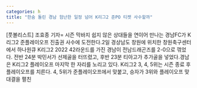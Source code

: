 ```yaml
---
categories: h
title: "한숨 돌린 경남 험난한 일정 넘어 K리그2 준PO 티켓 사수할까"
---
```

[풋볼리스트] 조효종 기자= 시즌 막바지 쉽지 않은 상대들을 연이어 만나는 경남FC가 K리그2 준플레이오프 진출권 사수에 도전한다.2일 경상남도 창원에 위치한 창원축구센터에서 하나원큐 K리그2 2022 42라운드를 가진 경남이 전남드래곤즈를 2-0으로 꺾었다. 전반 24분 박민서가 선제골을 터뜨렸고, 후반 23분 티아고가 추가골을 넣었다.경남은 K리그2 플레이오프 마지막 한 자리를 노리고 있다. K리그2 3, 4, 5위는 시즌 종료 후 플레이오프를 치른다. 4, 5위가 준플레이오프에서 맞붙고, 승자가 3위와 플레이오프 맞대결을 펼친